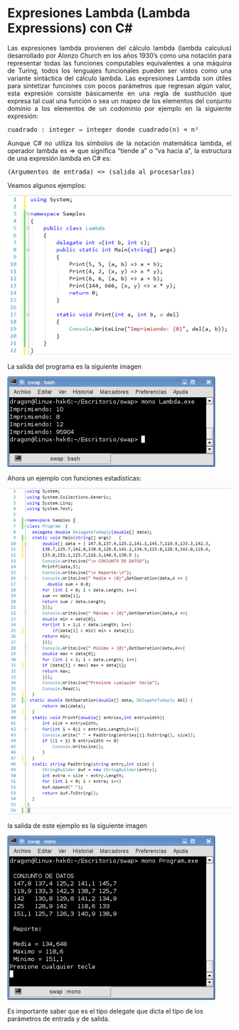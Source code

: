 # Expresiones Lambda (Lambda Expressions) con C#
<p align="justify">
Las expresiones lambda provienen del cálculo lambda (lambda calculus) desarrollado por Alonzo Church en los años 1930’s como una notación para representar todas las funciones computables equivalentes a una máquina de Turing, todos los lenguajes funcionales pueden ser vistos como una variante sintáctica del cálculo lambda.
Las expresiones Lambda son útiles para sintetizar funciones con pocos parámetros que regresan algún valor, esta expresión consiste básicamente en una regla de sustitución que expresa tal cual una función o sea un mapeo de los elementos del conjunto dominio a los elementos de un codominio por ejemplo en la siguiente expresión:
</p>
<pre>
cuadrado : integer → integer donde cuadrado(n) = n²
</pre>
<p align="justify">
Aunque C# no utiliza los símbolos de la notación matemática lambda, el operador lambda es => que significa “tiende a” o “va hacia a”, la estructura de una expresión lambda en C# es:
</p>
<pre>
(Argumentos de entrada) => (salida al procesarlos)
</pre>
<p>
Veamos algunos ejemplos:
</p>
<img src="images/classLambda.png"/>
<p>
La salida del programa es la siguiente imagen
</p>
<img src="images/lambda1.png">
<p>
Ahora un ejemplo con funciones estadísticas:
</p>
<img src="images/MainLambda.png">
<p>
la salida de este ejemplo es la siguiente imagen
</p>
<img src="images/lambda2.png">
<p>
Es importante saber que es el tipo delegate que dicta el tipo de los parámetros de entrada y de salida.
</p>
